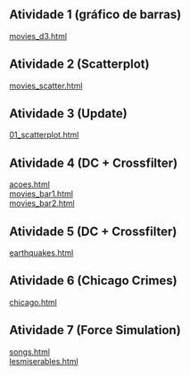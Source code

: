 ## Atividade 1 (gráfico de barras)
[movies_d3.html](d3_intro/movies_d3.html)<br>

## Atividade 2 (Scatterplot)
[movies_scatter.html](d3_scale/movies_scatter.html)<br>

## Atividade 3 (Update)
[01_scatterplot.html](d3_update/01_scatterplot.html)<br>

## Atividade 4 (DC + Crossfilter)
[acoes.html](d3_crossfilter/acoes.html)<br>
[movies_bar1.html](d3_crossfilter/movies_bar1.html)<br>
[movies_bar2.html](d3_crossfilter/movies_bar2.html)<br>

## Atividade 5 (DC + Crossfilter)
[earthquakes.html](d3_crossfilter_2/earthquakes.html)<br>

## Atividade 6 (Chicago Crimes)
[chicago.html](d3_chicago/chicago.html)<br>

## Atividade 7 (Force Simulation)
[songs.html](d3_networks_trees/songs.html)<br>
[lesmiserables.html](d3_networks_trees/lesmiserables.html)<br>
